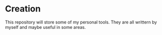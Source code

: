 # Creation
This repository will store some of my personal tools. They are all writtern by myself and maybe useful in some areas.
